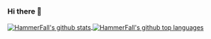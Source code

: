 ### Hi there 👋

<a href="https://github.com/HammerFall42">
    <img align="center" src="https://github-readme-stats.vercel.app/api?username=HammerFall42&show_icons=true&count_private=true&theme=maroongold&include_all_commits=true" alt="HammerFall's github stats" />
    <img align="center" src="https://github-readme-stats.vercel.app/api/top-langs/?username=HammerFall42&langs_count=10&count_private=true&layout=compact&theme=maroongold" alt="HammerFall's github top languages"/>
</a>

<!--
**HammerFall42/HammerFall42** is a ✨ _special_ ✨ repository because its `README.md` (this file) appears on your GitHub profile.

Here are some ideas to get you started:

- 🔭 I’m currently working on ...
- 🌱 I’m currently learning ...
- 👯 I’m looking to collaborate on ...
- 🤔 I’m looking for help with ...
- 💬 Ask me about ...
- 📫 How to reach me: ...
- 😄 Pronouns: ...
- ⚡ Fun fact: ...
-->
